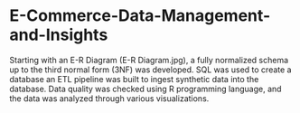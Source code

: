 # E-Commerce-Data-Management-and-Insights

Starting with an E-R Diagram (E-R Diagram.jpg), a fully normalized schema up to the third normal form (3NF) was developed. SQL was used to create a database an ETL pipeline was built to ingest synthetic data into the database. Data quality was checked using R programming language, and the data was analyzed through various visualizations.
